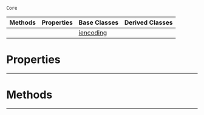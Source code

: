  `Core`

|Methods|Properties|Base Classes|Derived Classes|
|---|---|---|---|
| | |[iencoding](https://github.com/ArendDanielek/ZeroDocsTest/blob/master/code_reference/zilch_base_types/iencoding.markdown)| |


 #  Properties


---  
 #  Methods


---  
 
  
  
  
  
  
  
  

 